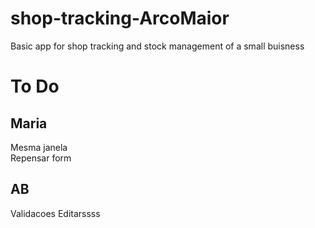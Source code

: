 # shop-tracking-ArcoMaior
Basic app for shop tracking and stock management of a small buisness

#  To Do

## Maria 
 
Mesma janela  
Repensar form  

## AB
Validacoes
Editarssss
